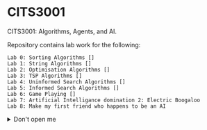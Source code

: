 # CITS3001
CITS3001: Algorithms, Agents, and AI. 

Repository contains lab work for the following: 

	Lab 0: Sorting Algorithms []
	Lab 1: String Algorithms []
	Lab 2: Optimisation Algorithms []
	Lab 3: TSP Algorithms []
	Lab 4: Uninformed Search Algorithms [] 
	Lab 5: Informed Search Algorithms []
	Lab 6: Game Playing []
	Lab 7: Artificial Intelligance domination 2: Electric Boogaloo
	Lab 8: Make my first friend who happens to be an AI

<details>
 <summary>Don't open me</summary>
 <details>
 <summary>Don't open me</summary>
 <details>
 <summary>Don't open me</summary>
 <details>
 <summary>Don't open me</summary>
 <details>
 <summary>Don't open me</summary>
 <details>
 <summary>Don't open me</summary>
 <details>
 <summary>Don't open me</summary>
 <details>
 <summary>Don't open me</summary>
 <details>
 <summary>Don't open me</summary>
 <details>
 <summary>Don't open me</summary>
 <details>
 <summary>Don't open me</summary>
 <details>
 <summary>Don't open me</summary>
 <details>
 <summary>Don't open me</summary>
 <details>
 <summary>Don't open me</summary>
 <details>
 <summary>Don't open me</summary>
 <details>
 <summary>Don't open me</summary>
 <details>
 <summary>Don't open me</summary>
 <details>
 <summary>Don't open me</summary>
 Yeet
</details>
</details>
</details>
</details>
</details>
</details>
</details>
</details>
</details>
</details>
</details>
</details>
</details>
</details>
</details>
</details>
</details>
</details>
